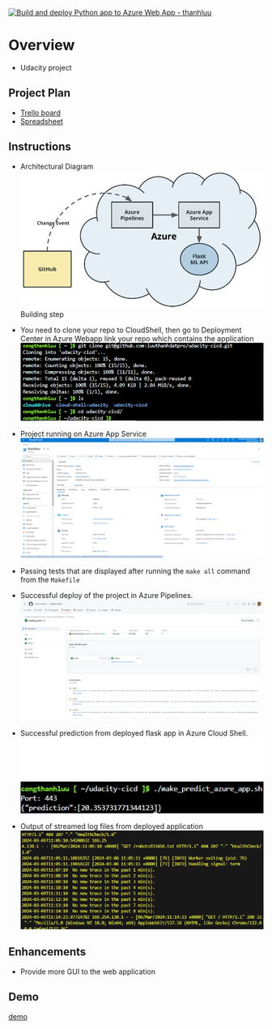 [![Build and deploy Python app to Azure Web App - thanhluu](https://github.com/luuthanhdatpro/udacity-cicd/actions/workflows/main_thanhluu.yml/badge.svg)](https://github.com/luuthanhdatpro/udacity-cicd/actions/workflows/main_thanhluu.yml)


# Overview

* Udacity project

## Project Plan

* [Trello board](https://trello.com/invite/b/N3RLSxoj/ATTI4aa8df3d7b676269bb863900e9a09faa0D216143/project-management)
* [Spreadsheet](https://docs.google.com/spreadsheets/d/1zf5oqFOlVpnyKhosw4eyoodLz2KIBpbAsRtxc-96BdI/edit?usp=sharing)

## Instructions

* Architectural Diagram
![Architectual](images/cd-diagram.png)
Building step
* You need to clone your repo to CloudShell, then go to Deployment Center in Azure Webapp link your repo which contains the application
![Cloned Repo](images/cloned_repo.png)
* Project running on Azure App Service
![Webapp](images/webapp.png)

* Passing tests that are displayed after running the `make all` command from the `Makefile`
* Successful deploy of the project in Azure Pipelines.
![Successful test](images/successful-test.png)

* Successful prediction from deployed flask app in Azure Cloud Shell.  
![prediction](images/prediction.png)

* Output of streamed log files from deployed application
![log](images/stream-log.png)


## Enhancements

* Provide more GUI to the web application

## Demo 

[demo](https://youtu.be/KUDL4I8s4xo)


